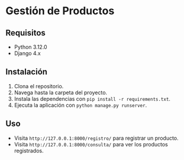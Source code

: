 # Gestión de Productos

## Requisitos
- Python 3.12.0
- Django 4.x

## Instalación
1. Clona el repositorio.
2. Navega hasta la carpeta del proyecto.
3. Instala las dependencias con `pip install -r requirements.txt`.
4. Ejecuta la aplicación con `python manage.py runserver`.

## Uso
- Visita `http://127.0.0.1:8000/registro/` para registrar un producto.
- Visita `http://127.0.0.1:8000/consulta/` para ver los productos registrados.

